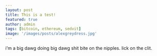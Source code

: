 ```yaml
---
layout: post
title: This is a test!
featured: true
author: admin
tags: [bitcoin, ethereum, sedvit]
image: '/images/posts/alexgreydress.jpg'
---
```


i'm a big dawg doing big dawg shit
bite on the nipples. lick on the clit.
